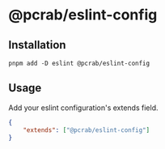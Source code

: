 # @pcrab/eslint-config

## Installation

```shell
pnpm add -D eslint @pcrab/eslint-config
```

## Usage

Add your eslint configuration's extends field.

```json
{
    "extends": ["@pcrab/eslint-config"]
}
```
